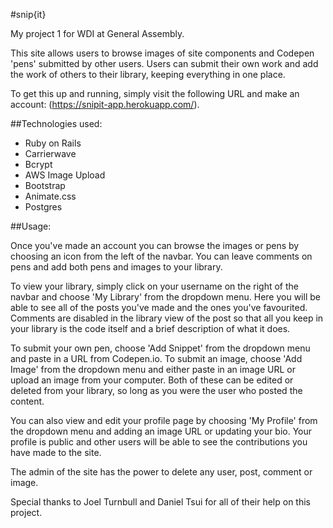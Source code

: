 #snip{it}

My project 1 for WDI at General Assembly.

This site allows users to browse images of site components and Codepen 'pens' submitted by other users.
Users can submit their own work and add the work of others to their library, keeping everything in one
place.

To get this up and running, simply visit the following URL and make an account:
(https://snipit-app.herokuapp.com/).

##Technologies used:
- Ruby on Rails
- Carrierwave
- Bcrypt
- AWS Image Upload
- Bootstrap
- Animate.css
- Postgres

##Usage:

Once you've made an account you can browse the images or pens by choosing an icon from the left of the navbar.
You can leave comments on pens and add both pens and images to your library.

To view your library, simply click on your username on the right of the navbar and choose 'My Library' from the
dropdown menu. Here you will be able to see all of the posts you've made and the ones you've favourited. Comments
are disabled in the library view of the post so that all you keep in your library is the code itself and a
brief description of what it does.

To submit your own pen, choose 'Add Snippet' from the dropdown menu and paste in a URL from Codepen.io.
To submit an image, choose 'Add Image' from the dropdown menu and either paste in an image URL or upload an image
from your computer. Both of these can be edited or deleted from your library, so long as you were the user who posted the content.

You can also view and edit your profile page by choosing 'My Profile' from the dropdown menu and adding an image
URL or updating your bio. Your profile is public and other users will be able to see the contributions you have
made to the site.

The admin of the site has the power to delete any user, post, comment or image.

Special thanks to Joel Turnbull and Daniel Tsui for all of their help on this project.